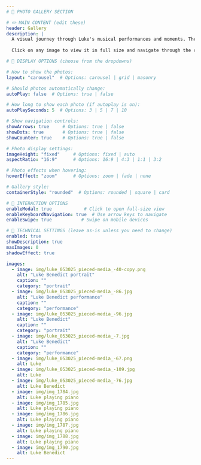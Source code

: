 ```yaml
---
# 📸 PHOTO GALLERY SECTION

# ✏️ MAIN CONTENT (edit these)
header: Gallery
description: |
  A visual journey through Luke's musical performances and moments. These images capture the essence of his artistry and the energy of live performance.
  
  Click on any image to view it in full size and navigate through the collection.

# 🎨 DISPLAY OPTIONS (choose from the dropdowns)

# How to show the photos:
layout: "carousel"  # Options: carousel | grid | masonry

# Should photos automatically change:
autoPlay: false  # Options: true | false

# How long to show each photo (if autoplay is on):
autoPlaySeconds: 5  # Options: 3 | 5 | 7 | 10

# Show navigation controls:
showArrows: true     # Options: true | false
showDots: true       # Options: true | false
showCounter: true    # Options: true | false

# Photo display settings:
imageHeight: "fixed"     # Options: fixed | auto
aspectRatio: "16:9"      # Options: 16:9 | 4:3 | 1:1 | 3:2

# Photo effects when hovering:
hoverEffect: "zoom"      # Options: zoom | fade | none

# Gallery style:
containerStyle: "rounded"  # Options: rounded | square | card

# 📱 INTERACTION OPTIONS
enableModal: true            # Click to open full-size view
enableKeyboardNavigation: true  # Use arrow keys to navigate
enableSwipe: true           # Swipe on mobile devices

# 🔧 TECHNICAL SETTINGS (leave as-is unless you need to change)
enabled: true
showDescription: true
maxImages: 0
shadowEffect: true

images:
  - image: img/luke_053025_pieced-media_-40-copy.png
    alt: "Luke Benedict portrait"
    caption: ""
    category: "portrait"
  - image: img/luke_053025_pieced-media_-86.jpg
    alt: "Luke Benedict performance"
    caption: ""
    category: "performance"
  - image: img/luke_053025_pieced-media_-96.jpg
    alt: "Luke Benedict"
    caption: ""
    category: "portrait"  
  - image: img/luke_053025_pieced-media_-7.jpg
    alt: "Luke Benedict"
    caption: ""
    category: "performance"
  - image: img/luke_053025_pieced-media_-67.png
    alt: Luke
  - image: img/luke_053025_pieced-media_-109.jpg
    alt: Luke
  - image: img/luke_053025_pieced-media_-76.jpg
    alt: Luke Benedict
  - image: img/img_1784.jpg
    alt: Luke playing piano
  - image: img/img_1785.jpg
    alt: Luke playing piano
  - image: img/img_1786.jpg
    alt: Luke playing piano
  - image: img/img_1787.jpg
    alt: Luke playing piano
  - image: img/img_1788.jpg
    alt: Luke playing piano
  - image: img/img_1790.jpg
    alt: Luke Benedict
---
```

